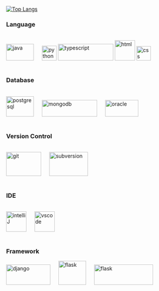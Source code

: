 [![Top Langs](https://github-readme-stats.vercel.app/api/top-langs/?username=muratcanabay)](https://github.com/muratcanabay/github-readme-stats)

### Language

<br>

<img width="75" height="45" alt="java" src="https://user-images.githubusercontent.com/23099059/95229859-c4896a80-0809-11eb-8631-b3c13283fbaa.png">
&emsp;
<img width="40" alt="python" src="https://user-images.githubusercontent.com/23099059/95229876-c81cf180-0809-11eb-8470-6e54559a121d.png">
<img width="150" height="45" alt="typescript" src="https://user-images.githubusercontent.com/23099059/95229883-ca7f4b80-0809-11eb-9700-b9e476b52b0f.png">
<img width="55" alt="html" src="https://user-images.githubusercontent.com/23099059/95228467-0b766080-0808-11eb-9914-5d4f22370504.png">
<img width="39" alt="css" src="https://user-images.githubusercontent.com/23099059/95229671-83915600-0809-11eb-85df-4cf03392cc93.png">

<br>
<br>

### Database

<br>

<img width="75" height="55" alt="postgresql" src="https://user-images.githubusercontent.com/23099059/95229874-c81cf180-0809-11eb-8008-ef58147453b6.png">
&emsp;
<img width="150" height="45" alt="mongodb" src="https://user-images.githubusercontent.com/23099059/95229870-c7845b00-0809-11eb-8f8c-8af8a6cb45b6.png">
&emsp;
<img width="90" height="45" alt="oracle" src="https://user-images.githubusercontent.com/23099059/95239388-901aac00-0813-11eb-9612-cf6143d6b39e.png">

<br>
<br>

### Version Control

<br>

<img width="95" height="65" alt="git" src="https://user-images.githubusercontent.com/23099059/95237210-952a2c00-0810-11eb-93d0-4555a3c6899f.jpg">
&emsp;
<img width="105" height="65" alt="subversion" src="https://user-images.githubusercontent.com/23099059/95239232-52b61e80-0813-11eb-8d59-b9b7cfb0de8f.png">

<br>
<br>

### IDE

<br>

<img width="55" height="55" alt="intelliJ" src="https://user-images.githubusercontent.com/23099059/95239827-35358480-0814-11eb-83c1-a59b0f5d81ce.png">
&emsp;
<img width="55" height="55" alt="vscode" src="https://user-images.githubusercontent.com/23099059/95239883-48e0eb00-0814-11eb-80f6-f0b7ffdee891.png">

<br>
<br>

### Framework

<img width="120" height="55" alt="django" src="https://user-images.githubusercontent.com/23099059/95240251-cdcc0480-0814-11eb-9dbe-1b7966cb3267.png">
&emsp;
<img width="75" height="65" alt="flask" src="https://user-images.githubusercontent.com/23099059/95240271-d1f82200-0814-11eb-969e-bfd4e3e05738.png">
&emsp;
<img width="160" height="55" alt="flask" src="https://user-images.githubusercontent.com/23099059/95240610-58146880-0815-11eb-9a1a-c072276dfd4a.png">

